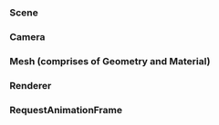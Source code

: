 ### Scene

### Camera

### Mesh (comprises of Geometry and Material)

### Renderer

### RequestAnimationFrame
